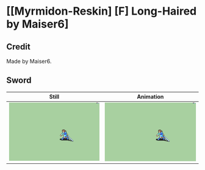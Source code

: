 # [\[Myrmidon-Reskin\] \[F\] Long-Haired by Maiser6]

## Credit

Made by Maiser6.
	
## Sword

| Still | Animation |
| :---: | :-------: |
| ![Sword still](./Sword_000.png) | ![Sword animation](./Sword.gif) |
